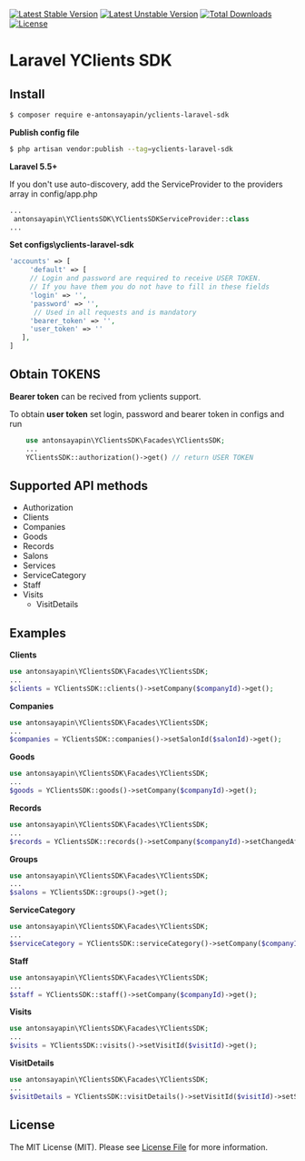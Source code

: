 [![Latest Stable Version](https://poser.pugx.org/antonsayapin/yclients-laravel-sdk/v/stable)](https://packagist.org/packages/antonsayapin/yclients-laravel-sdk)
[![Latest Unstable Version](https://poser.pugx.org/antonsayapin/yclients-laravel-sdk/v/unstable)](https://packagist.org/packages/antonsayapin/yclients-laravel-sdk)
[![Total Downloads](https://poser.pugx.org/antonsayapin/yclients-laravel-sdk/downloads)](https://packagist.org/packages/antonsayapin/yclients-laravel-sdk)
[![License](https://poser.pugx.org/antonsayapin/yclients-laravel-sdk/license)](https://packagist.org/packages/antonsayapin/yclients-laravel-sdk)

# Laravel YClients SDK


## Install

``` bash
$ composer require e-antonsayapin/yclients-laravel-sdk
```

**Publish config file**

``` bash
$ php artisan vendor:publish --tag=yclients-laravel-sdk
```

**Laravel 5.5+**

If you don't use auto-discovery, add the ServiceProvider to the providers array in config/app.php

``` php
...
 antonsayapin\YClientsSDK\YClientsSDKServiceProvider::class
...
```

**Set configs\yclients-laravel-sdk**

``` php
'accounts' => [
     'default' => [
     // Login and password are required to receive USER TOKEN. 
     // If you have them you do not have to fill in these fields
     'login' => '',
     'password' => '',
      // Used in all requests and is mandatory
     'bearer_token' => '',
     'user_token' => ''
   ],
]
```
## Obtain TOKENS

**Bearer token** can be recived from yclients support.

To obtain **user token** set login, password and bearer token in configs and run

``` php
    use antonsayapin\YClientsSDK\Facades\YClientsSDK;
    ...
    YClientsSDK::authorization()->get() // return USER TOKEN
```

## Supported API methods
  - Authorization
  - Clients
  - Companies
  - Goods
  - Records
  - Salons
  - Services
  - ServiceCategory
  - Staff
  - Visits
    - VisitDetails

## Examples

**Clients**
``` php
use antonsayapin\YClientsSDK\Facades\YClientsSDK;
...
$clients = YClientsSDK::clients()->setCompany($companyId)->get();
```
**Companies**
``` php
use antonsayapin\YClientsSDK\Facades\YClientsSDK;
...
$companies = YClientsSDK::companies()->setSalonId($salonId)->get();
```
**Goods**
``` php
use antonsayapin\YClientsSDK\Facades\YClientsSDK;
...
$goods = YClientsSDK::goods()->setCompany($companyId)->get();
```
**Records**

``` php
use antonsayapin\YClientsSDK\Facades\YClientsSDK;
...
$records = YClientsSDK::records()->setCompany($companyId)->setChangedAfter(Carbon::today())->get();
```
**Groups**

``` php
use antonsayapin\YClientsSDK\Facades\YClientsSDK;
...
$salons = YClientsSDK::groups()->get();
```
**ServiceCategory**

``` php
use antonsayapin\YClientsSDK\Facades\YClientsSDK;
...
$serviceCategory = YClientsSDK::serviceCategory()->setCompany($companyId)->get();
```
**Staff**

``` php
use antonsayapin\YClientsSDK\Facades\YClientsSDK;
...
$staff = YClientsSDK::staff()->setCompany($companyId)->get();
```
**Visits**
``` php
use antonsayapin\YClientsSDK\Facades\YClientsSDK;
...
$visits = YClientsSDK::visits()->setVisitId($visitId)->get();
```
**VisitDetails**
``` php
use antonsayapin\YClientsSDK\Facades\YClientsSDK;
...
$visitDetails = YClientsSDK::visitDetails()->setVisitId($visitId)->setSalonId($salonId)->setRecordId($recordId)->get();
```


## License

The MIT License (MIT). Please see [License File](LICENSE.md) for more information.
